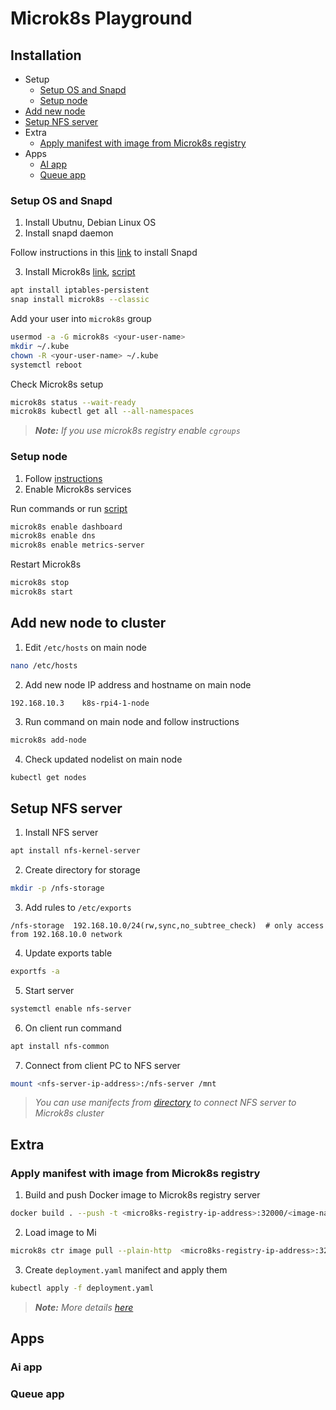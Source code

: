 # Microk8s Playground

## Installation
- Setup
    - [Setup OS and Snapd](#setup-os-and-snapd)
    - [Setup node](#setup-node)
- [Add new node](#add-new-node-to-cluster)
- [Setup NFS server](#setup-nfs-server)
- Extra
    - [Apply manifest with image from Microk8s registry](#apply-manifest-with-image-from-microk8s-registry)
- Apps
    - [AI app](#ai-app)
    - [Queue app](#queue-app)

### Setup OS and Snapd
1) Install Ubutnu, Debian Linux OS
2) Install snapd daemon 

Follow instructions in this [link](https://snapcraft.io/docs/installing-snapd) to install Snapd

3) Install Microk8s [link](https://microk8s.io/), [script](./scripts/install_microk8s.sh)
```bash
apt install iptables-persistent
snap install microk8s --classic
```

Add your user into `microk8s` group
```bash
usermod -a -G microk8s <your-user-name>
mkdir ~/.kube
chown -R <your-user-name> ~/.kube
systemctl reboot
```

Check Microk8s setup
```bash
microk8s status --wait-ready
microk8s kubectl get all --all-namespaces
```

> _**Note:** If you use microk8s registry enable `cgroups`_

### Setup node
1) Follow [instructions](#setup)
2) Enable Microk8s services

Run commands or run [script](./scripts/config_node.sh)
```bash
microk8s enable dashboard
microk8s enable dns
microk8s enable metrics-server
```

Restart Microk8s
```bash
microk8s stop
microk8s start
```

## Add new node to cluster
1) Edit `/etc/hosts` on main node
```bash
nano /etc/hosts
```

2) Add new node IP address and hostname on main node
```
192.168.10.3	k8s-rpi4-1-node
```

3) Run command on main node and follow instructions
```bash
microk8s add-node
```

4) Check updated nodelist on main node
```bash
kubectl get nodes
```

## Setup NFS server
1) Install NFS server
```bash
apt install nfs-kernel-server
```

2) Create directory for storage
```bash
mkdir -p /nfs-storage
```

3) Add rules to `/etc/exports`
```
/nfs-storage  192.168.10.0/24(rw,sync,no_subtree_check)  # only access from 192.168.10.0 network
```

4) Update exports table
```bash
exportfs -a
```

5) Start server
```bash
systemctl enable nfs-server
```

6) On client run command
```bash
apt install nfs-common
```

7) Connect from client PC to NFS server
```bash
mount <nfs-server-ip-address>:/nfs-server /mnt
```

> _You can use manifects from [directory](./pvc/) to connect NFS server to Microk8s cluster_


## Extra
### Apply manifest with image from Microk8s registry

1) Build and push Docker image to Microk8s registry server
```bash
docker build . --push -t <micro8ks-registry-ip-address>:32000/<image-name>:<image-tag>
```

2) Load image to Mi
```bash
microk8s ctr image pull --plain-http  <micro8ks-registry-ip-address>:32000/<image-name:image-tag>
```

3) Create `deployment.yaml` manifect and apply them
```bash
kubectl apply -f deployment.yaml
```

> _**Note:** More details [here](https://microk8s.io/docs/registry-built-in)_


## Apps
### Ai app

### Queue app
